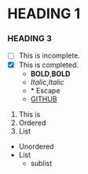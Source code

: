 # HEADING 1
### HEADING 3

- [ ] This is incomplete.
- [x] This is completed.
   - **BOLD**,__BOLD__
   - *Italic*,_Italic_
   - \* Escape
   - [GITHUB](www.github.com)

1. This is
2. Ordered
3. List

* Unordered
* List
    * sublist
 
